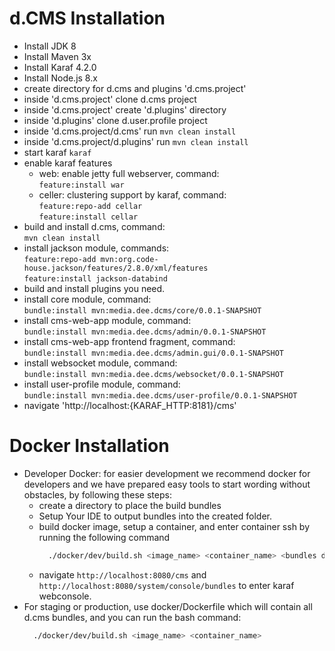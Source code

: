 # d.CMS Installation

* Install JDK 8
* Install Maven 3x
* Install Karaf 4.2.0
* Install Node.js 8.x
* create directory for d.cms and plugins 'd.cms.project'
* inside 'd.cms.project' clone d.cms project
* inside 'd.cms.project' create 'd.plugins' directory
* inside 'd.plugins' clone d.user.profile project
* inside 'd.cms.project/d.cms' run ``mvn clean install``
* inside 'd.cms.project/d.plugins' run ``mvn clean install``
* start karaf ``karaf``
* enable karaf features
    * web: enable jetty full webserver, command:<br/>
        ``feature:install war``
    * celler: clustering support by karaf, command: <br/>
    ``feature:repo-add cellar``<br/>
    ``feature:install cellar``
* build and install d.cms, command:<br/>
    ``mvn clean install``
* install jackson module, commands:<br/>
    ``feature:repo-add mvn:org.code-house.jackson/features/2.8.0/xml/features``<br/>
    ``feature:install jackson-databind``
* build and install plugins you need.
* install core module, command:<br/>
  ``bundle:install mvn:media.dee.dcms/core/0.0.1-SNAPSHOT``
* install cms-web-app module, command:<br/>
    ``bundle:install mvn:media.dee.dcms/admin/0.0.1-SNAPSHOT``
* install cms-web-app frontend fragment, command:<br/>
    ``bundle:install mvn:media.dee.dcms/admin.gui/0.0.1-SNAPSHOT``
* install websocket module, command:<br/>
    ``bundle:install mvn:media.dee.dcms/websocket/0.0.1-SNAPSHOT``
* install user-profile module, command:<br/>
    ``bundle:install mvn:media.dee.dcms/user-profile/0.0.1-SNAPSHOT``  
* navigate 'http://localhost:{KARAF_HTTP:8181}/cms'


# Docker Installation
- Developer Docker: for easier development we recommend docker for developers and we have prepared easy tools to start wording without obstacles, by following these steps:
    - create a directory to place the build bundles
    - Setup Your IDE to output bundles into the created folder.
    - build docker image, setup a container, and enter container ssh by running the following command
        ```bash
          ./docker/dev/build.sh <image_name> <container_name> <bundles directory>
        ```
    - navigate `http://localhost:8080/cms` and `http://localhost:8080/system/console/bundles` to enter karaf webconsole.
- For staging or production, use docker/Dockerfile which will contain all d.cms bundles, and you can run the bash command:
    ```bash
      ./docker/dev/build.sh <image_name> <container_name>
    ```